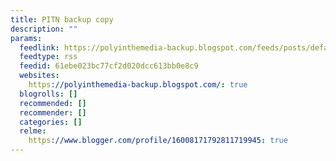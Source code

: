 ```yaml
---
title: PITN backup copy
description: ""
params:
  feedlink: https://polyinthemedia-backup.blogspot.com/feeds/posts/default?alt=rss
  feedtype: rss
  feedid: 61ebe023bc77cf2d020dcc613bb0e8c9
  websites:
    https://polyinthemedia-backup.blogspot.com/: true
  blogrolls: []
  recommended: []
  recommender: []
  categories: []
  relme:
    https://www.blogger.com/profile/16008171792811719945: true
---
```

